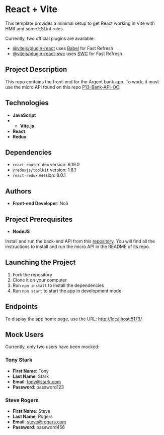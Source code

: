 # React + Vite

This template provides a minimal setup to get React working in Vite with HMR and some ESLint rules.

Currently, two official plugins are available:
- [@vitejs/plugin-react](https://github.com/vitejs/vite-plugin-react/blob/main/packages/plugin-react/README.md) uses [Babel](https://babeljs.io/) for Fast Refresh
- [@vitejs/plugin-react-swc](https://github.com/vitejs/vite-plugin-react-swc) uses [SWC](https://swc.rs/) for Fast Refresh

## Project Description

This repo contains the front-end for the Argent bank app. To work, it must use the micro API found on this repo [P13-Bank-API-OC](https://github.com/noabouskila/P13-Bank-API-OC).

## Technologies

- **JavaScript**
- - **Vite.js**
- **React**
- **Redux**

## Dependencies

- `react-router-dom` version: 6.19.0
- `@reduxjs/toolkit` version: 1.8.1
- `react-redux` version: 8.0.1

## Authors

- **Front-end Developer**: Noâ

## Project Prerequisites

- **NodeJS**

Install and run the back-end API from this [repository](https://github.com/OpenClassrooms-Student-Center/Project-10-Bank-API). You will find all the instructions to install and run the micro API in the README of its repo.

## Launching the Project

1. Fork the repository
2. Clone it on your computer
3. Run `npm install` to install the dependencies
4. Run `npm start` to start the app in development mode

## Endpoints

To display the app home page, use the URL: [http://localhost:5173/](http://localhost:5173/)

## Mock Users

Currently, only two users have been mocked:

### Tony Stark
- **First Name**: Tony
- **Last Name**: Stark
- **Email**: tony@stark.com
- **Password**: password123

### Steve Rogers
- **First Name**: Steve
- **Last Name**: Rogers
- **Email**: steve@rogers.com
- **Password**: password456
